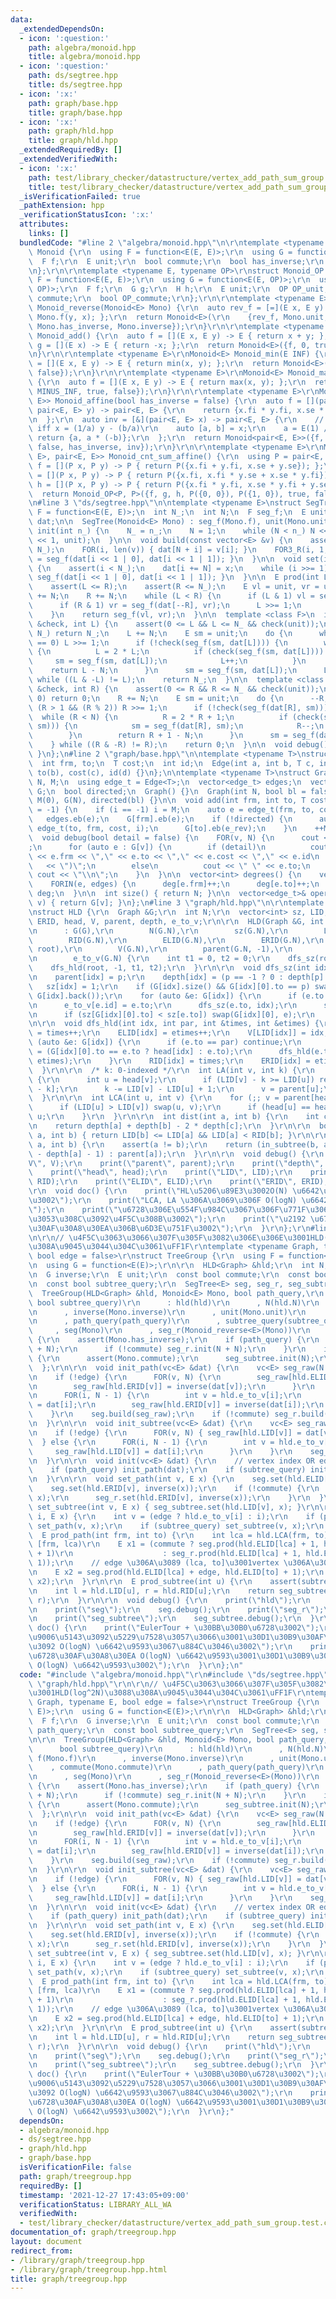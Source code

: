 ```yaml
---
data:
  _extendedDependsOn:
  - icon: ':question:'
    path: algebra/monoid.hpp
    title: algebra/monoid.hpp
  - icon: ':question:'
    path: ds/segtree.hpp
    title: ds/segtree.hpp
  - icon: ':x:'
    path: graph/base.hpp
    title: graph/base.hpp
  - icon: ':x:'
    path: graph/hld.hpp
    title: graph/hld.hpp
  _extendedRequiredBy: []
  _extendedVerifiedWith:
  - icon: ':x:'
    path: test/library_checker/datastructure/vertex_add_path_sum_group.test.cpp
    title: test/library_checker/datastructure/vertex_add_path_sum_group.test.cpp
  _isVerificationFailed: true
  _pathExtension: hpp
  _verificationStatusIcon: ':x:'
  attributes:
    links: []
  bundledCode: "#line 2 \"algebra/monoid.hpp\"\n\r\ntemplate <typename E>\r\nstruct\
    \ Monoid {\r\n  using F = function<E(E, E)>;\r\n  using G = function<E(E)>;\r\n\
    \  F f;\r\n  E unit;\r\n  bool commute;\r\n  bool has_inverse;\r\n  G inverse;\r\
    \n};\r\n\r\ntemplate <typename E, typename OP>\r\nstruct Monoid_OP {\r\n  using\
    \ F = function<E(E, E)>;\r\n  using G = function<E(E, OP)>;\r\n  using H = function<OP(OP,\
    \ OP)>;\r\n  F f;\r\n  G g;\r\n  H h;\r\n  E unit;\r\n  OP OP_unit;\r\n  bool\
    \ commute;\r\n  bool OP_commute;\r\n};\r\n\r\ntemplate <typename E>\r\nMonoid<E>\
    \ Monoid_reverse(Monoid<E> Mono) {\r\n  auto rev_f = [=](E x, E y) -> E { return\
    \ Mono.f(y, x); };\r\n  return Monoid<E>(\r\n    {rev_f, Mono.unit, Mono.commute,\
    \ Mono.has_inverse, Mono.inverse});\r\n}\r\n\r\ntemplate <typename E>\r\nMonoid<E>\
    \ Monoid_add() {\r\n  auto f = [](E x, E y) -> E { return x + y; };\r\n  auto\
    \ g = [](E x) -> E { return -x; };\r\n  return Monoid<E>({f, 0, true, true, g});\r\
    \n}\r\n\r\ntemplate <typename E>\r\nMonoid<E> Monoid_min(E INF) {\r\n  auto f\
    \ = [](E x, E y) -> E { return min(x, y); };\r\n  return Monoid<E>({f, INF, true,\
    \ false});\r\n}\r\n\r\ntemplate <typename E>\r\nMonoid<E> Monoid_max(E MINUS_INF)\
    \ {\r\n  auto f = [](E x, E y) -> E { return max(x, y); };\r\n  return Monoid<E>({f,\
    \ MINUS_INF, true, false});\r\n}\r\n\r\ntemplate <typename E>\r\nMonoid<pair<E,\
    \ E>> Monoid_affine(bool has_inverse = false) {\r\n  auto f = [](pair<E, E> x,\
    \ pair<E, E> y) -> pair<E, E> {\r\n    return {x.fi * y.fi, x.se * y.fi + y.se};\r\
    \n  };\r\n  auto inv = [&](pair<E, E> x) -> pair<E, E> {\r\n    // y = ax + b\
    \ iff x = (1/a) y - (b/a)\r\n    auto [a, b] = x;\r\n    a = E(1) / a;\r\n   \
    \ return {a, a * (-b)};\r\n  };\r\n  return Monoid<pair<E, E>>({f, mp(E(1), E(0)),\
    \ false, has_inverse, inv});\r\n}\r\n\r\ntemplate <typename E>\r\nMonoid_OP<pair<E,\
    \ E>, pair<E, E>> Monoid_cnt_sum_affine() {\r\n  using P = pair<E, E>;\r\n  auto\
    \ f = [](P x, P y) -> P { return P({x.fi + y.fi, x.se + y.se}); };\r\n  auto g\
    \ = [](P x, P y) -> P { return P({x.fi, x.fi * y.se + x.se * y.fi}); };\r\n  auto\
    \ h = [](P x, P y) -> P { return P({x.fi * y.fi, x.se * y.fi + y.se}); };\r\n\
    \  return Monoid_OP<P, P>({f, g, h, P({0, 0}), P({1, 0}), true, false});\r\n}\r\
    \n#line 3 \"ds/segtree.hpp\"\n\ntemplate <typename E>\nstruct SegTree {\n  using\
    \ F = function<E(E, E)>;\n  int N_;\n  int N;\n  F seg_f;\n  E unit;\n  vector<E>\
    \ dat;\n\n  SegTree(Monoid<E> Mono) : seg_f(Mono.f), unit(Mono.unit) {}\n\n  void\
    \ init(int n_) {\n    N_ = n_;\n    N = 1;\n    while (N < n_) N <<= 1;\n    dat.assign(N\
    \ << 1, unit);\n  }\n\n  void build(const vector<E> &v) {\n    assert(len(v) ==\
    \ N_);\n    FOR(i, len(v)) { dat[N + i] = v[i]; }\n    FOR3_R(i, 1, N) { dat[i]\
    \ = seg_f(dat[i << 1 | 0], dat[i << 1 | 1]); }\n  }\n\n  void set(int i, E x)\
    \ {\n    assert(i < N_);\n    dat[i += N] = x;\n    while (i >>= 1) { dat[i] =\
    \ seg_f(dat[i << 1 | 0], dat[i << 1 | 1]); }\n  }\n\n  E prod(int L, int R) {\n\
    \    assert(L <= R);\n    assert(R <= N_);\n    E vl = unit, vr = unit;\n    L\
    \ += N;\n    R += N;\n    while (L < R) {\n      if (L & 1) vl = seg_f(vl, dat[L++]);\n\
    \      if (R & 1) vr = seg_f(dat[--R], vr);\n      L >>= 1;\n      R >>= 1;\n\
    \    }\n    return seg_f(vl, vr);\n  }\n\n  template <class F>\n  int max_right(F\
    \ &check, int L) {\n    assert(0 <= L && L <= N_ && check(unit));\n    if (L ==\
    \ N_) return N_;\n    L += N;\n    E sm = unit;\n    do {\n      while (L % 2\
    \ == 0) L >>= 1;\n      if (!check(seg_f(sm, dat[L]))) {\n        while (L < N)\
    \ {\n          L = 2 * L;\n          if (check(seg_f(sm, dat[L]))) {\n       \
    \     sm = seg_f(sm, dat[L]);\n            L++;\n          }\n        }\n    \
    \    return L - N;\n      }\n      sm = seg_f(sm, dat[L]);\n      L++;\n    }\
    \ while ((L & -L) != L);\n    return N_;\n  }\n\n  template <class F>\n  int min_left(F\
    \ &check, int R) {\n    assert(0 <= R && R <= N_ && check(unit));\n    if (R ==\
    \ 0) return 0;\n    R += N;\n    E sm = unit;\n    do {\n      --R;\n      while\
    \ (R > 1 && (R % 2)) R >>= 1;\n      if (!check(seg_f(dat[R], sm))) {\n      \
    \  while (R < N) {\n          R = 2 * R + 1;\n          if (check(seg_f(dat[R],\
    \ sm))) {\n            sm = seg_f(dat[R], sm);\n            R--;\n          }\n\
    \        }\n        return R + 1 - N;\n      }\n      sm = seg_f(dat[R], sm);\n\
    \    } while ((R & -R) != R);\n    return 0;\n  }\n\n  void debug() { print(dat);\
    \ }\n};\n#line 2 \"graph/base.hpp\"\n\ntemplate <typename T>\nstruct Edge {\n\
    \  int frm, to;\n  T cost;\n  int id;\n  Edge(int a, int b, T c, int d) : frm(a),\
    \ to(b), cost(c), id(d) {}\n};\n\ntemplate <typename T>\nstruct Graph {\n  int\
    \ N, M;\n  using edge_t = Edge<T>;\n  vector<edge_t> edges;\n  vector<vector<edge_t>>\
    \ G;\n  bool directed;\n  Graph() {}\n  Graph(int N, bool bl = false) : N(N),\
    \ M(0), G(N), directed(bl) {}\n\n  void add(int frm, int to, T cost = 1, int i\
    \ = -1) {\n    if (i == -1) i = M;\n    auto e = edge_t(frm, to, cost, i);\n \
    \   edges.eb(e);\n    G[frm].eb(e);\n    if (!directed) {\n      auto e_rev =\
    \ edge_t(to, frm, cost, i);\n      G[to].eb(e_rev);\n    }\n    ++M;\n  }\n\n\
    \  void debug(bool detail = false) {\n    FOR(v, N) {\n      cout << v << \" :\"\
    ;\n      for (auto e : G[v]) {\n        if (detail)\n          cout << \" (\"\
    \ << e.frm << \",\" << e.to << \",\" << e.cost << \",\" << e.id\n            \
    \   << \")\";\n        else\n          cout << \" \" << e.to;\n      }\n     \
    \ cout << \"\\n\";\n    }\n  }\n\n  vector<int> degrees() {\n    vector<int> deg(N);\n\
    \    FORIN(e, edges) {\n      deg[e.frm]++;\n      deg[e.to]++;\n    }\n    return\
    \ deg;\n  }\n\n  int size() { return N; }\n\n  vector<edge_t>& operator[](int\
    \ v) { return G[v]; }\n};\n#line 3 \"graph/hld.hpp\"\n\r\ntemplate <typename Graph>\r\
    \nstruct HLD {\r\n  Graph &G;\r\n  int N;\r\n  vector<int> sz, LID, RID, ELID,\
    \ ERID, head, V, parent, depth, e_to_v;\r\n\r\n  HLD(Graph &G, int root = 0)\r\
    \n      : G(G),\r\n        N(G.N),\r\n        sz(G.N),\r\n        LID(G.N),\r\n\
    \        RID(G.N),\r\n        ELID(G.N),\r\n        ERID(G.N),\r\n        head(G.N,\
    \ root),\r\n        V(G.N),\r\n        parent(G.N, -1),\r\n        depth(G.N),\r\
    \n        e_to_v(G.N) {\r\n    int t1 = 0, t2 = 0;\r\n    dfs_sz(root, -1);\r\n\
    \    dfs_hld(root, -1, t1, t2);\r\n  }\r\n\r\n  void dfs_sz(int idx, int p) {\r\
    \n    parent[idx] = p;\r\n    depth[idx] = (p == -1 ? 0 : depth[p] + 1);\r\n \
    \   sz[idx] = 1;\r\n    if (G[idx].size() && G[idx][0].to == p) swap(G[idx][0],\
    \ G[idx].back());\r\n    for (auto &e: G[idx]) {\r\n      if (e.to == p) continue;\r\
    \n      e_to_v[e.id] = e.to;\r\n      dfs_sz(e.to, idx);\r\n      sz[idx] += sz[e.to];\r\
    \n      if (sz[G[idx][0].to] < sz[e.to]) swap(G[idx][0], e);\r\n    }\r\n  }\r\
    \n\r\n  void dfs_hld(int idx, int par, int &times, int &etimes) {\r\n    LID[idx]\
    \ = times++;\r\n    ELID[idx] = etimes++;\r\n    V[LID[idx]] = idx;\r\n    for\
    \ (auto &e: G[idx]) {\r\n      if (e.to == par) continue;\r\n      head[e.to]\
    \ = (G[idx][0].to == e.to ? head[idx] : e.to);\r\n      dfs_hld(e.to, idx, times,\
    \ etimes);\r\n    }\r\n    RID[idx] = times;\r\n    ERID[idx] = etimes++;\r\n\
    \  }\r\n\r\n  /* k: 0-indexed */\r\n  int LA(int v, int k) {\r\n    while (1)\
    \ {\r\n      int u = head[v];\r\n      if (LID[v] - k >= LID[u]) return V[LID[v]\
    \ - k];\r\n      k -= LID[v] - LID[u] + 1;\r\n      v = parent[u];\r\n    }\r\n\
    \  }\r\n\r\n  int LCA(int u, int v) {\r\n    for (;; v = parent[head[v]]) {\r\n\
    \      if (LID[u] > LID[v]) swap(u, v);\r\n      if (head[u] == head[v]) return\
    \ u;\r\n    }\r\n  }\r\n\r\n  int dist(int a, int b) {\r\n    int c = LCA(a, b);\r\
    \n    return depth[a] + depth[b] - 2 * depth[c];\r\n  }\r\n\r\n  bool in_subtree(int\
    \ a, int b) { return LID[b] <= LID[a] && LID[a] < RID[b]; }\r\n\r\n  int move(int\
    \ a, int b) {\r\n    assert(a != b);\r\n    return (in_subtree(b, a) ? LA(b, depth[b]\
    \ - depth[a] - 1) : parent[a]);\r\n  }\r\n\r\n  void debug() {\r\n    print(\"\
    V\", V);\r\n    print(\"parent\", parent);\r\n    print(\"depth\", depth);\r\n\
    \    print(\"head\", head);\r\n    print(\"LID\", LID);\r\n    print(\"RID\",\
    \ RID);\r\n    print(\"ELID\", ELID);\r\n    print(\"ERID\", ERID);\r\n  }\r\n\
    \r\n  void doc() {\r\n    print(\"HL\u5206\u89E3\u3002O(N) \u6642\u9593\u69CB\u7BC9\
    \u3002\");\r\n    print(\"LCA, LA \u306A\u3069\u306F O(logN) \u6642\u9593\u3002\
    \");\r\n    print(\"\u6728\u306E\u554F\u984C\u3067\u306F\u771F\u3063\u5148\u306B\
    \u3053\u308C\u3092\u4F5C\u308B\u3002\");\r\n    print(\"\u2192 \u6728DP\u3084\u6728\
    \u30AF\u30A8\u30EA\u306B\u6D3E\u751F\u3002\");\r\n  }\r\n};\r\n#line 4 \"graph/treegroup.hpp\"\
    \n\r\n// \u4F5C\u3063\u3066\u307F\u305F\u3082\u306E\u306E\u3001HLD(log^2N)\u3088\
    \u308A\u9045\u3044\u304C\u3061\uFF1F\r\ntemplate <typename Graph, typename E,\
    \ bool edge = false>\r\nstruct TreeGroup {\r\n  using F = function<E(E, E)>;\r\
    \n  using G = function<E(E)>;\r\n\r\n  HLD<Graph> &hld;\r\n  int N;\r\n  F f;\r\
    \n  G inverse;\r\n  E unit;\r\n  const bool commute;\r\n  const bool path_query;\r\
    \n  const bool subtree_query;\r\n  SegTree<E> seg, seg_r, seg_subtree;\r\n\r\n\
    \  TreeGroup(HLD<Graph> &hld, Monoid<E> Mono, bool path_query,\r\n           \
    \ bool subtree_query)\r\n      : hld(hld)\r\n      , N(hld.N)\r\n      , f(Mono.f)\r\
    \n      , inverse(Mono.inverse)\r\n      , unit(Mono.unit)\r\n      , commute(Mono.commute)\r\
    \n      , path_query(path_query)\r\n      , subtree_query(subtree_query)\r\n \
    \     , seg(Mono)\r\n      , seg_r(Monoid_reverse<E>(Mono))\r\n      , seg_subtree(Mono)\
    \ {\r\n    assert(Mono.has_inverse);\r\n    if (path_query) {\r\n      seg.init(N\
    \ + N);\r\n      if (!commute) seg_r.init(N + N);\r\n    }\r\n    if (subtree_query)\
    \ {\r\n      assert(Mono.commute);\r\n      seg_subtree.init(N);\r\n    }\r\n\
    \  };\r\n\r\n  void init_path(vc<E> &dat) {\r\n    vc<E> seg_raw(N + N, unit);\r\
    \n    if (!edge) {\r\n      FOR(v, N) {\r\n        seg_raw[hld.ELID[v]] = dat[v];\r\
    \n        seg_raw[hld.ERID[v]] = inverse(dat[v]);\r\n      }\r\n    } else {\r\
    \n      FOR(i, N - 1) {\r\n        int v = hld.e_to_v[i];\r\n        seg_raw[hld.ELID[v]]\
    \ = dat[i];\r\n        seg_raw[hld.ERID[v]] = inverse(dat[i]);\r\n      }\r\n\
    \    }\r\n    seg.build(seg_raw);\r\n    if (!commute) seg_r.build(seg_raw);\r\
    \n  }\r\n\r\n  void init_subtree(vc<E> &dat) {\r\n    vc<E> seg_raw(N, unit);\r\
    \n    if (!edge) {\r\n      FOR(v, N) { seg_raw[hld.LID[v]] = dat[v]; }\r\n  \
    \  } else {\r\n      FOR(i, N - 1) {\r\n        int v = hld.e_to_v[i];\r\n   \
    \     seg_raw[hld.LID[v]] = dat[i];\r\n      }\r\n    }\r\n    seg_subtree.build(seg_raw);\r\
    \n  }\r\n\r\n  void init(vc<E> &dat) {\r\n    // vertex index OR edge index\r\n\
    \    if (path_query) init_path(dat);\r\n    if (subtree_query) init_subtree(dat);\r\
    \n  }\r\n\r\n  void set_path(int v, E x) {\r\n    seg.set(hld.ELID[v], x);\r\n\
    \    seg.set(hld.ERID[v], inverse(x));\r\n    if (!commute) {\r\n      seg_r.set(hld.ELID[v],\
    \ x);\r\n      seg_r.set(hld.ERID[v], inverse(x));\r\n    }\r\n  }\r\n\r\n  void\
    \ set_subtree(int v, E x) { seg_subtree.set(hld.LID[v], x); }\r\n\r\n  void set(int\
    \ i, E x) {\r\n    int v = (edge ? hld.e_to_v[i] : i);\r\n    if (path_query)\
    \ set_path(v, x);\r\n    if (subtree_query) set_subtree(v, x);\r\n  }\r\n\r\n\
    \  E prod_path(int frm, int to) {\r\n    int lca = hld.LCA(frm, to);\r\n    //\
    \ [frm, lca)\r\n    E x1 = (commute ? seg.prod(hld.ELID[lca] + 1, hld.ELID[frm]\
    \ + 1)\r\n                    : seg_r.prod(hld.ELID[lca] + 1, hld.ELID[frm] +\
    \ 1));\r\n    // edge \u306A\u3089 (lca, to]\u3001vertex \u306A\u3089 [lca, to]\r\
    \n    E x2 = seg.prod(hld.ELID[lca] + edge, hld.ELID[to] + 1);\r\n    return f(x1,\
    \ x2);\r\n  }\r\n\r\n  E prod_subtree(int u) {\r\n    assert(subtree_query);\r\
    \n    int l = hld.LID[u], r = hld.RID[u];\r\n    return seg_subtree.prod(l + edge,\
    \ r);\r\n  }\r\n\r\n  void debug() {\r\n    print(\"hld\");\r\n    hld.debug();\r\
    \n    print(\"seg\");\r\n    seg.debug();\r\n    print(\"seg_r\");\r\n    seg_r.debug();\r\
    \n    print(\"seg_subtree\");\r\n    seg_subtree.debug();\r\n  }\r\n\r\n  void\
    \ doc() {\r\n    print(\"EulerTour + \u30BB\u30B0\u6728\u3002\");\r\n    print(\"\
    \u9006\u5143\u3092\u5229\u7528\u3057\u3066\u3001\u30D1\u30B9\u30AF\u30A8\u30EA\
    \u3092 O(logN) \u6642\u9593\u3067\u884C\u3046\u3002\");\r\n    print(\"\u90E8\u5206\
    \u6728\u30AF\u30A8\u30EA O(logN) \u6642\u9593\u3001\u30D1\u30B9\u30AF\u30A8\u30EA\
    \ O(logN) \u6642\u9593\u3002\");\r\n  }\r\n};\n"
  code: "#include \"algebra/monoid.hpp\"\r\n#include \"ds/segtree.hpp\"\r\n#include\
    \ \"graph/hld.hpp\"\r\n\r\n// \u4F5C\u3063\u3066\u307F\u305F\u3082\u306E\u306E\
    \u3001HLD(log^2N)\u3088\u308A\u9045\u3044\u304C\u3061\uFF1F\r\ntemplate <typename\
    \ Graph, typename E, bool edge = false>\r\nstruct TreeGroup {\r\n  using F = function<E(E,\
    \ E)>;\r\n  using G = function<E(E)>;\r\n\r\n  HLD<Graph> &hld;\r\n  int N;\r\n\
    \  F f;\r\n  G inverse;\r\n  E unit;\r\n  const bool commute;\r\n  const bool\
    \ path_query;\r\n  const bool subtree_query;\r\n  SegTree<E> seg, seg_r, seg_subtree;\r\
    \n\r\n  TreeGroup(HLD<Graph> &hld, Monoid<E> Mono, bool path_query,\r\n      \
    \      bool subtree_query)\r\n      : hld(hld)\r\n      , N(hld.N)\r\n      ,\
    \ f(Mono.f)\r\n      , inverse(Mono.inverse)\r\n      , unit(Mono.unit)\r\n  \
    \    , commute(Mono.commute)\r\n      , path_query(path_query)\r\n      , subtree_query(subtree_query)\r\
    \n      , seg(Mono)\r\n      , seg_r(Monoid_reverse<E>(Mono))\r\n      , seg_subtree(Mono)\
    \ {\r\n    assert(Mono.has_inverse);\r\n    if (path_query) {\r\n      seg.init(N\
    \ + N);\r\n      if (!commute) seg_r.init(N + N);\r\n    }\r\n    if (subtree_query)\
    \ {\r\n      assert(Mono.commute);\r\n      seg_subtree.init(N);\r\n    }\r\n\
    \  };\r\n\r\n  void init_path(vc<E> &dat) {\r\n    vc<E> seg_raw(N + N, unit);\r\
    \n    if (!edge) {\r\n      FOR(v, N) {\r\n        seg_raw[hld.ELID[v]] = dat[v];\r\
    \n        seg_raw[hld.ERID[v]] = inverse(dat[v]);\r\n      }\r\n    } else {\r\
    \n      FOR(i, N - 1) {\r\n        int v = hld.e_to_v[i];\r\n        seg_raw[hld.ELID[v]]\
    \ = dat[i];\r\n        seg_raw[hld.ERID[v]] = inverse(dat[i]);\r\n      }\r\n\
    \    }\r\n    seg.build(seg_raw);\r\n    if (!commute) seg_r.build(seg_raw);\r\
    \n  }\r\n\r\n  void init_subtree(vc<E> &dat) {\r\n    vc<E> seg_raw(N, unit);\r\
    \n    if (!edge) {\r\n      FOR(v, N) { seg_raw[hld.LID[v]] = dat[v]; }\r\n  \
    \  } else {\r\n      FOR(i, N - 1) {\r\n        int v = hld.e_to_v[i];\r\n   \
    \     seg_raw[hld.LID[v]] = dat[i];\r\n      }\r\n    }\r\n    seg_subtree.build(seg_raw);\r\
    \n  }\r\n\r\n  void init(vc<E> &dat) {\r\n    // vertex index OR edge index\r\n\
    \    if (path_query) init_path(dat);\r\n    if (subtree_query) init_subtree(dat);\r\
    \n  }\r\n\r\n  void set_path(int v, E x) {\r\n    seg.set(hld.ELID[v], x);\r\n\
    \    seg.set(hld.ERID[v], inverse(x));\r\n    if (!commute) {\r\n      seg_r.set(hld.ELID[v],\
    \ x);\r\n      seg_r.set(hld.ERID[v], inverse(x));\r\n    }\r\n  }\r\n\r\n  void\
    \ set_subtree(int v, E x) { seg_subtree.set(hld.LID[v], x); }\r\n\r\n  void set(int\
    \ i, E x) {\r\n    int v = (edge ? hld.e_to_v[i] : i);\r\n    if (path_query)\
    \ set_path(v, x);\r\n    if (subtree_query) set_subtree(v, x);\r\n  }\r\n\r\n\
    \  E prod_path(int frm, int to) {\r\n    int lca = hld.LCA(frm, to);\r\n    //\
    \ [frm, lca)\r\n    E x1 = (commute ? seg.prod(hld.ELID[lca] + 1, hld.ELID[frm]\
    \ + 1)\r\n                    : seg_r.prod(hld.ELID[lca] + 1, hld.ELID[frm] +\
    \ 1));\r\n    // edge \u306A\u3089 (lca, to]\u3001vertex \u306A\u3089 [lca, to]\r\
    \n    E x2 = seg.prod(hld.ELID[lca] + edge, hld.ELID[to] + 1);\r\n    return f(x1,\
    \ x2);\r\n  }\r\n\r\n  E prod_subtree(int u) {\r\n    assert(subtree_query);\r\
    \n    int l = hld.LID[u], r = hld.RID[u];\r\n    return seg_subtree.prod(l + edge,\
    \ r);\r\n  }\r\n\r\n  void debug() {\r\n    print(\"hld\");\r\n    hld.debug();\r\
    \n    print(\"seg\");\r\n    seg.debug();\r\n    print(\"seg_r\");\r\n    seg_r.debug();\r\
    \n    print(\"seg_subtree\");\r\n    seg_subtree.debug();\r\n  }\r\n\r\n  void\
    \ doc() {\r\n    print(\"EulerTour + \u30BB\u30B0\u6728\u3002\");\r\n    print(\"\
    \u9006\u5143\u3092\u5229\u7528\u3057\u3066\u3001\u30D1\u30B9\u30AF\u30A8\u30EA\
    \u3092 O(logN) \u6642\u9593\u3067\u884C\u3046\u3002\");\r\n    print(\"\u90E8\u5206\
    \u6728\u30AF\u30A8\u30EA O(logN) \u6642\u9593\u3001\u30D1\u30B9\u30AF\u30A8\u30EA\
    \ O(logN) \u6642\u9593\u3002\");\r\n  }\r\n};"
  dependsOn:
  - algebra/monoid.hpp
  - ds/segtree.hpp
  - graph/hld.hpp
  - graph/base.hpp
  isVerificationFile: false
  path: graph/treegroup.hpp
  requiredBy: []
  timestamp: '2021-12-27 17:43:05+09:00'
  verificationStatus: LIBRARY_ALL_WA
  verifiedWith:
  - test/library_checker/datastructure/vertex_add_path_sum_group.test.cpp
documentation_of: graph/treegroup.hpp
layout: document
redirect_from:
- /library/graph/treegroup.hpp
- /library/graph/treegroup.hpp.html
title: graph/treegroup.hpp
---
```

